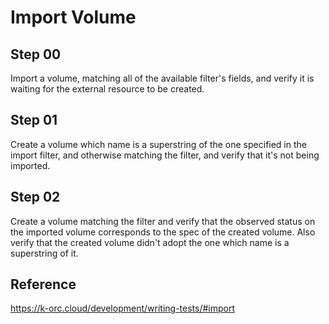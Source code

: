 # Import Volume

## Step 00

Import a volume, matching all of the available filter's fields, and verify it is waiting for the external resource to be created.

## Step 01

Create a volume which name is a superstring of the one specified in the import filter, and otherwise matching the filter, and verify that it's not being imported.

## Step 02

Create a volume matching the filter and verify that the observed status on the imported volume corresponds to the spec of the created volume.
Also verify that the created volume didn't adopt the one which name is a superstring of it.

## Reference

https://k-orc.cloud/development/writing-tests/#import
